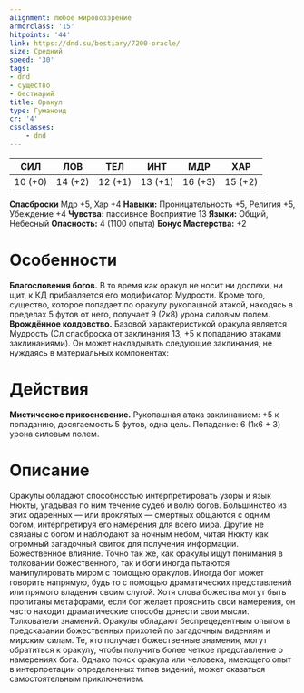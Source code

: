 ```yaml
---
alignment: любое мировоззрение
armorclass: '15'
hitpoints: '44'
link: https://dnd.su/bestiary/7200-oracle/
size: Средний
speed: '30'
tags:
- dnd
- существо
- бестиарий
title: Оракул
type: Гуманоид
cr: '4'
cssclasses:
    - dnd
---
```



| СИЛ | ЛОВ | ТЕЛ | ИНТ | МДР | ХАР |
|---|---|---|---|---|---|
| 10 (+0) | 14 (+2) | 12 (+1) | 13 (+1) | 16 (+3) | 15 (+2) |
**Спасброски** Мдр +5, Хар +4
**Навыки:** Проницательность +5, Религия +5, Убеждение +4
**Чувства:** пассивное Восприятие 13
**Языки:** Общий, Небесный
**Опасность:** 4 (1100 опыта)
**Бонус Мастерства:** +2


# Особенности
**Благословения богов.** В то время как оракул не носит ни доспехи, ни щит, к КД прибавляется его модификатор Мудрости. Кроме того, существо, которое попадает по оракулу рукопашной атакой, находясь в пределах 5 футов от него, получает 9 (2к8) урона силовым полем.
**Врождённое колдовство.** Базовой характеристикой оракула является Мудрость (Сл спасброска от заклинания 13, +5 к попаданию атаками заклинаниями). Он может накладывать следующие заклинания, не нуждаясь в материальных компонентах:


# Действия
**Мистическое прикосновение.** Рукопашная атака заклинанием: +5 к попаданию, досягаемость 5 футов, одна цель. Попадание: 6 (1к6 + 3) урона силовым полем.


# Описание
Оракулы обладают способностью интерпретировать узоры и язык Нюкты, угадывая по ним течение судеб и волю богов. Большинство из этих одаренных — или проклятых — смертных общаются с одним богом, интерпретируя его намерения для всего мира. Другие не связаны с богом и наблюдают за ночным небом, читая Нюкту как огромный загадочный свиток для получения информации. Божественное влияние. Точно так же, как оракулы ищут понимания в толковании божественного, так и боги иногда пытаются манипулировать миром с помощью оракулов. Иногда бог может говорить напрямую, будь то с помощью драматических представлений или прямого владения своим слугой. Хотя слова божества могут быть пропитаны метафорами, если бог желает прояснить свои намерения, он часто находит драматические способы донести свои мысли. Толкователи знамений. Оракулы обладают беспрецедентным опытом в предсказании божественных прихотей по загадочным видениям и мирским силам. Те, кто получает божественные знамения, могут обратиться к оракулу, чтобы получить более четкое представление о намерениях бога. Однако поиск оракула или человека, имеющего опыт в интерпретации определенных типов видений, может оказаться самостоятельным приключением.